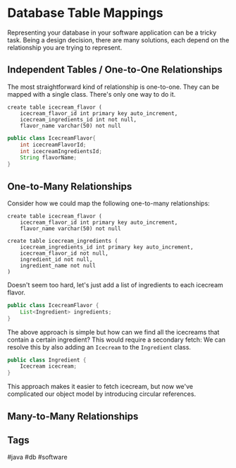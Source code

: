 # Database Table Mappings

Representing your database in your software application can be a tricky task. Being a design decision, there are many solutions, each depend on the relationship you are trying to represent.  

## Independent Tables / One-to-One Relationships
The most straightforward kind of relationship is one-to-one. They can be mapped with a single class. There's only one way to do it.  
```mysql
create table icecream_flavor (
    icecream_flavor_id int primary key auto_increment,
    icecream_ingredients_id int not null,
    flavor_name varchar(50) not null
```

```java
public class IcecreamFlavor{
    int icecreamFlavorId;
    int icecreamIngredientsId;
    String flavorName;
}
```

## One-to-Many Relationships
Consider how we could map the following one-to-many relationships:
```mysql
create table icecream_flavor (
    icecream_flavor_id int primary key auto_increment,
    flavor_name varchar(50) not null

create table icecream_ingredients (
    icecream_ingredients_id int primary key auto_increment,
    icecream_flavor_id not null,
    ingredient_id not null,
    ingredient_name not null
)
```
Doesn't seem too hard, let's just add a list of ingredients to each icecream flavor.  
```java
public class IcecreamFlavor {
    List<Ingredient> ingredients;
}
```
The above approach is simple but how can we find all the icecreams that contain a certain ingredient? This would require a secondary fetch: We can resolve this by also adding an `Icecream` to the `Ingredient` class.

```java
public class Ingredient {
    Icecream icecream;
}
```
This approach makes it easier to fetch icecream, but now we've complicated our object model by introducing circular references.  

## Many-to-Many Relationships


## Tags
#java #db #software
